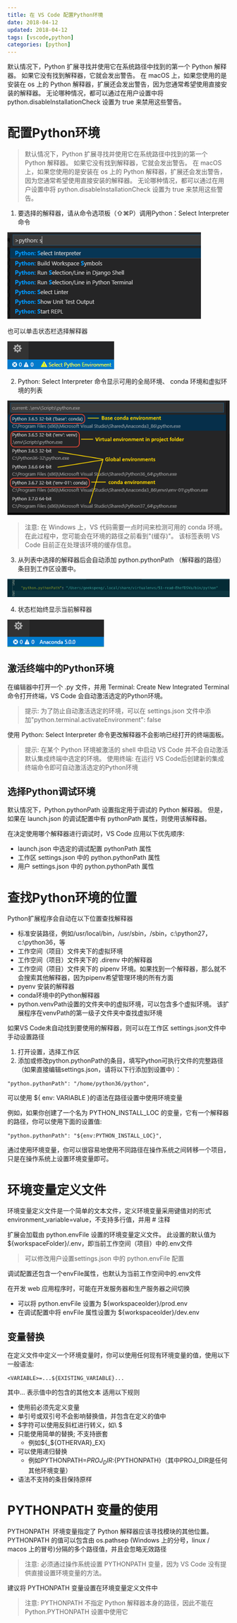 ```yaml
---
title: 在 VS Code 配置Python环境
date: 2018-04-12
updated: 2018-04-12
tags: [vscode,python]
categories: [python]
---
```


默认情况下，Python 扩展寻找并使用它在系统路径中找到的第一个 Python 解释器。 如果它没有找到解释器，它就会发出警告。 在 macOS 上，如果您使用的是安装在 os 上的 Python 解释器，扩展还会发出警告，因为您通常希望使用直接安装的解释器。 无论哪种情况，都可以通过在用户设置中将 python.disableInstallationCheck 设置为 true 来禁用这些警告。

<!-- more -->

# 配置Python环境

>默认情况下，Python 扩展寻找并使用它在系统路径中找到的第一个 Python 解释器。 如果它没有找到解释器，它就会发出警告。 在 macOS 上，如果您使用的是安装在 os 上的 Python 解释器，扩展还会发出警告，因为您通常希望使用直接安装的解释器。 无论哪种情况，都可以通过在用户设置中将 python.disableInstallationCheck 设置为 true 来禁用这些警告。
1. 要选择的解释器，请从命令选项板（⇧⌘P）调用Python：Select Interpreter命令

![图片](https://raw.githubusercontent.com/geekspeng/geekspeng.github.io/develop/source/images/bMCUA556OYUMoXXt.png!thumbnail)

也可以单击状态栏选择解释器

![图片](https://raw.githubusercontent.com/geekspeng/geekspeng.github.io/develop/source/images/M4xFEdaCXBE3OW30.png!thumbnail)

2. Python: Select Interpreter 命令显示可用的全局环境、 conda 环境和虚拟环境的列表

![图片](https://raw.githubusercontent.com/geekspeng/geekspeng.github.io/develop/source/images/b88B7rOfjgoXgb5m.png!thumbnail)

>注意: 在 Windows 上，VS 代码需要一点时间来检测可用的 conda 环境。 在此过程中，您可能会在环境的路径之前看到"(缓存)"。 该标签表明 VS Code 目前正在处理该环境的缓存信息。
3. 从列表中选择的解释器后会自动添加 python.pythonPath （解释器的路径）条目到工作区设置中。

![图片](https://raw.githubusercontent.com/geekspeng/geekspeng.github.io/develop/source/images/yCxCyWYBU50EjygS.png!thumbnail)

4. 状态栏始终显示当前解释器

![图片](https://raw.githubusercontent.com/geekspeng/geekspeng.github.io/develop/source/images/aOQ1pb08l0c6jlWL.png!thumbnail)

## 激活终端中的Python环境

在编辑器中打开一个 .py 文件，并用 Terminal: Create New Integrated Terminal 命令打开终端，VS Code 会自动激活选定的Python环境。

>提示: 为了防止自动激活选定的环境，可以在 settings.json 文件中添加"python.terminal.activateEnvironment": false

使用 Python: Select Interpreter 命令更改解释器不会影响已经打开的终端面板。

>提示: 在某个 Python 环境被激活的 shell 中启动 VS Code 并不会自动激活默认集成终端中选定的环境。 使用终端: 在运行 VS Code后创建新的集成终端命令即可自动激活选定的Python环境
## 选择Python调试环境

默认情况下，Python.pythonPath 设置指定用于调试的 Python 解释器。 但是，如果在 launch.json 的调试配置中有 pythonPath 属性，则使用该解释器。

在决定使用哪个解释器进行调试时，VS Code 应用以下优先顺序:

* launch.json 中选定的调试配置 pythonPath 属性
* 工作区 settings.json 中的 python.pythonPath 属性
* 用户 settings.json 中的 python.pythonPath 属性
# 查找Python环境的位置

Python扩展程序会自动在以下位置查找解释器

* 标准安装路径，例如/usr/local/bin，/usr/sbin，/sbin，c:\\python27，c:\\python36，等
* 工作空间（项目）文件夹下的虚拟环境
* 工作空间（项目）文件夹下的 .direnv 中的解释器
* 工作空间（项目）文件夹下的 pipenv 环境。如果找到一个解释器，那么就不会搜索其他解释器，因为pipenv希望管理环境的所有方面
* pyenv 安装的解释器
* conda环境中的Python解释器
* python.venvPath设置的文件夹中的虚拟环境，可以包含多个虚拟环境。 该扩展程序在venvPath的第一级子文件夹中查找虚拟环境

如果VS Code未自动找到要使用的解释器，则可以在工作区 settings.json文件中手动设置路径

1. 打开设置，选择工作区
2. 添加或修改python.pythonPath的条目，填写Python可执行文件的完整路径（如果直接编辑settings.json，请将以下行添加到设置中）：
```
"python.pythonPath": "/home/python36/python",
```
可以使用 ${ env: VARIABLE }的语法在路径设置中使用环境变量

例如，如果你创建了一个名为 PYTHON_INSTALL_LOC 的变量，它有一个解释器的路径，你可以使用下面的设置值:

```
"python.pythonPath": "${env:PYTHON_INSTALL_LOC}",
```
通过使用环境变量，你可以很容易地使用不同路径在操作系统之间转移一个项目，只是在操作系统上设置环境变量即可。
# 环境变量定义文件

环境变量定义文件是一个简单的文本文件，定义环境变量采用键值对的形式environment_variable=value，不支持多行值，并用 # 注释

扩展会加载由 python.envFile 设置的环境变量定义文件。 此设置的默认值为 ${workspaceFolder}/.env，即当前工作空间（项目）中的.env文件

>可以修改用户设置settings.json 中的 python.envFile 配置
>

调试配置还包含一个envFile属性，也默认为当前工作空间中的.env文件

在开发 web 应用程序时，可能在开发服务器和生产服务器之间切换

* 可以将 python.envFile 设置为 ${workspaceolder}/prod.env
* 在调试配置中将 envFile 属性设置为 ${workspaceolder}/dev.env
## 变量替换

在定义文件中定义一个环境变量时，你可以使用任何现有环境变量的值，使用以下一般语法:

```
<VARIABLE>=...${EXISTING_VARIABLE}...
```
其中... 表示值中的包含的其他文本
适用以下规则

* 使用前必须先定义变量
* 单引号或双引号不会影响替换值，并包含在定义的值中
* $字符可以使用反斜杠进行转义，如\ $
* 只能使用简单的替换; 不支持嵌套
    * 例如${_${OTHERVAR}_EX}
* 可以使用递归替换
    * 例如PYTHONPATH=${PROJ_DIR}:${PYTHONPATH}（其中PROJ_DIR是任何其他环境变量）
* 语法不支持的条目保持原样
# PYTHONPATH 变量的使用

PYTHONPATH  环境变量指定了 Python 解释器应该寻找模块的其他位置。 PYTHONPATH 的值可以包含由 os.pathsep (Windows 上的分号，linux / macos 上的冒号)分隔的多个路径值，并且会忽略无效路径

>注意: 必须通过操作系统设置 PYTHONPATH 变量，因为 VS Code 没有提供直接设置环境变量的方法。

建议将 PYTHONPATH 变量设置在环境变量定义文件中

>注意: PYTHONPATH 不指定 Python 解释器本身的路径，因此不能在 Python.PYTHONPATH 设置中使用它
